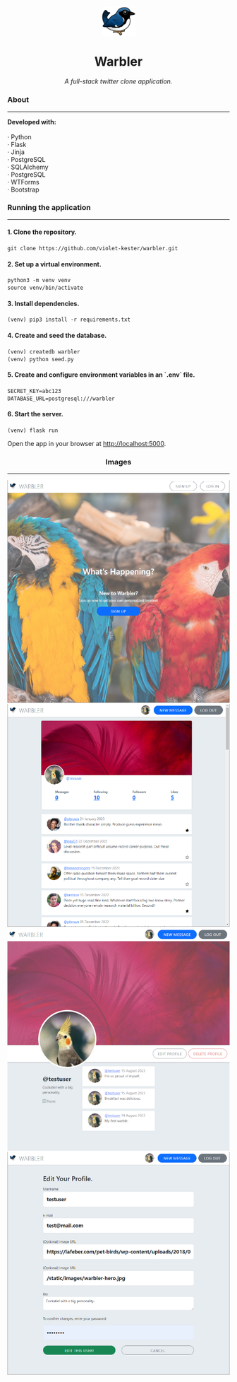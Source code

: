 <!-- header -->

<div align='center'>
    <img src='/static/images/warbler-logo.png' width='75px' alt='Logo'>
  <h1>Warbler</h1>
  <p>
    <i>A full-stack twitter clone application.</i>
  </p>
  <!-- <p>
    <a href='https://violetkester-warbler.surge.sh' target='_blank'>View Demo</a>
  </p> -->
</div>

<!-- content -->

<div>
  <h3>About</h3>
  <hr/>
  <p>
    <b>Developed with:</b><br/><br/>
    · Python<br/>
    · Flask<br/>
    · Jinja<br/>
    · PostgreSQL<br/>
    · SQLAlchemy<br/>
    · PostgreSQL<br/>
    · WTForms<br/>
    · Bootstrap<br/>
  </p>
  <!-- <h3>Log in</h3>
  <hr/>
  <p>
    <code>username: testuser</code><br />
    <code>password: password</code>
  </p> -->
  <h3>Running the application</h3>
  <hr/>
  <h4>1. Clone the repository.</h4>
  <p>
    <code>git clone https://github.com/violet-kester/warbler.git</code>
  </p>
    <h4>2. Set up a virtual environment.</h4>
  <p>
    <code>python3 -m venv venv</code><br/>
    <code>source venv/bin/activate</code>
  </p>
  <h4>
    3. Install dependencies.
  </h4>
  <p>
    <code>(venv) pip3 install -r requirements.txt</code>
  </p>
  <h4>
    4. Create and seed the database.
  </h4>
    <code>(venv) createdb warbler</code><br/>
    <code>(venv) python seed.py</code><br/>
  <p>
  </p>
  <h4>
    5. Create and configure environment variables in an `.env` file.
  </h4>
    <code>SECRET_KEY=abc123</code><br/>
    <code>DATABASE_URL=postgresql:///warbler</code><br/>
  <p>
  <h4>
    6. Start the server.
  </h4>
  <p>
    <code>(venv) flask run</code>
  <p>
  <p>
    Open the app in your browser at <a href='http://localhost:5000'>http://localhost:5000</a>.
  </p>
</div>

<!-- images  -->

<div align='center'>
  <h3>Images</h3>
  <hr/>
  <div class='images-container'>
    <img src='/static/images/warbler-screenshot-1.png' alt='Warbler screenshot 1'>
    <img src='/static/images/warbler-screenshot-2.png' alt='Warbler screenshot 2'>
    <img src='/static/images/warbler-screenshot-3.png' alt='Warbler screenshot 3'>
    <img src='/static/images/warbler-screenshot-4.png' alt='Warbler screenshot 4'>
  </div>
</div>